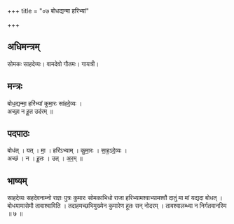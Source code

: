 +++
title = "०७ बोधद्यन्मा हरिभ्यां"

+++
## अधिमन्त्रम्
सोमकः साहदेव्यः। वामदेवो गौतमः। गायत्री।

## मन्त्रः
बोध॒द्यन्मा॒ हरि॑भ्यां कुमा॒रः सा॑हदे॒व्यः ।  
अच्छा॒ न हू॒त उद॑रम् ॥

## पदपाठः
बोध॑त् । यत् । मा॒ । हरि॑ऽभ्याम् । कु॒मा॒रः । सा॒ह॒ऽदे॒व्यः ।  
अच्छ॑ । न । हू॒तः । उत् । अ॒र॒म् ॥

## भाष्यम्
साहदेव्यः सहदेवनाम्नो राज्ञः पुत्रः कुमारः सोमकाभिधो राजा हरिभ्यामश्वाभ्यामश्वौ दातुं मा मां यद्यदा बोधत् । बोधयामासेमौ तावाश्वाविति । तदाहमच्छभिमुख्येन कुमारेण हूतः सन् नोदरम् । तावश्वालब्ध्वा न निर्गतवानस्मि ॥ ७ ॥